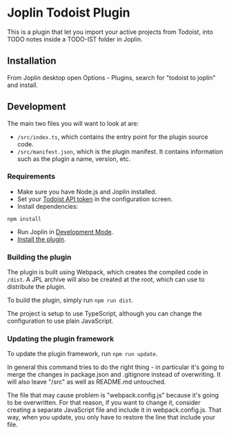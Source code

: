 # Joplin Todoist Plugin

This is a plugin that let you import your active projects from Todoist, into TODO notes inside a TODO-IST folder in
Joplin.

## Installation

From Joplin desktop open Options - Plugins, search for "todoist to joplin" and install.

## Development

The main two files you will want to look at are:

- `/src/index.ts`, which contains the entry point for the plugin source code.
- `/src/manifest.json`, which is the plugin manifest. It contains information such as the plugin a name, version, etc.

### Requirements

- Make sure you have Node.js and Joplin installed.
- Set your [Todoist API token](https://todoist.com/help/articles/find-your-api-token) in the configuration screen.
- Install dependencies: 
```
npm install
```
- Run Joplin in [Development Mode](https://joplinapp.org/api/references/development_mode/#development-mode).
- [Install the plugin](https://joplinapp.org/api/get_started/plugins/#install-the-plugin).

### Building the plugin

The plugin is built using Webpack, which creates the compiled code in `/dist`. A JPL archive will also be created at the
root, which can use to distribute the plugin.

To build the plugin, simply run `npm run dist`.

The project is setup to use TypeScript, although you can change the configuration to use plain JavaScript.

### Updating the plugin framework

To update the plugin framework, run `npm run update`.

In general this command tries to do the right thing - in particular it's going to merge the changes in package.json and
.gitignore instead of overwriting. It will also leave "/src" as well as README.md untouched.

The file that may cause problem is "webpack.config.js" because it's going to be overwritten. For that reason, if you
want to change it, consider creating a separate JavaScript file and include it in webpack.config.js. That way, when you
update, you only have to restore the line that include your file.
